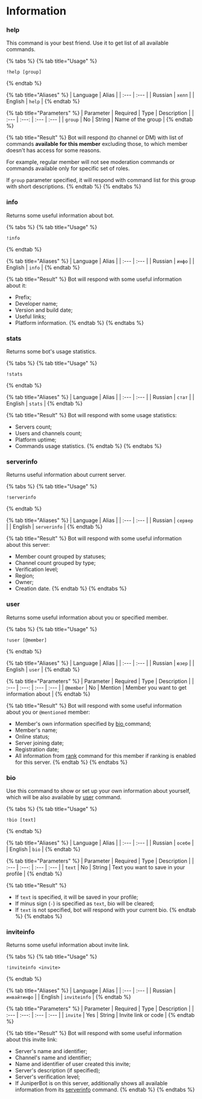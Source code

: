 # Information

### help

This command is your best friend. Use it to get list of all available commands.

{% tabs %}
{% tab title="Usage" %}
```
!help [group]
```
{% endtab %}

{% tab title="Aliases" %}
| Language | Alias |
| :--- | :--- |
| Russian | `хелп` |
| English | `help` |
{% endtab %}

{% tab title="Parameters" %}
| Parameter | Required | Type | Description |
| :--- | :---: | :--- | :--- |
| `group` | No | String | Name of the group |
{% endtab %}

{% tab title="Result" %}
Bot will respond \(to channel or DM\) with list of commands **available for this member** excluding those, to which member doesn't has access for some reasons.

For example, regular member will not see moderation commands or commands available only for specific set of roles.

If `group` parameter specified, it will respond with command list for this group with short descriptions.
{% endtab %}
{% endtabs %}

### info

Returns some useful information about bot.

{% tabs %}
{% tab title="Usage" %}
```
!info
```
{% endtab %}

{% tab title="Aliases" %}
| Language | Alias |
| :--- | :--- |
| Russian | `инфо` |
| English | `info` |
{% endtab %}

{% tab title="Result" %}
Bot will respond with some useful information about it:

* Prefix;
* Developer name;
* Version and build date;
* Useful links;
* Platform information.
{% endtab %}
{% endtabs %}

### stats <a id="&#x441;&#x442;&#x430;&#x442;"></a>

Returns some bot's usage statistics.

{% tabs %}
{% tab title="Usage" %}
```
!stats
```
{% endtab %}

{% tab title="Aliases" %}
| Language | Alias |
| :--- | :--- |
| Russian | `стат` |
| English | `stats` |
{% endtab %}

{% tab title="Result" %}
Bot will respond with some usage statistics:

* Servers count;
* Users and channels count;
* Platform uptime;
* Commands usage statistics.
{% endtab %}
{% endtabs %}

### serverinfo <a id="&#x441;&#x442;&#x430;&#x442;"></a>

Returns useful information about current server.

{% tabs %}
{% tab title="Usage" %}
```
!serverinfo
```
{% endtab %}

{% tab title="Aliases" %}
| Language | Alias |
| :--- | :--- |
| Russian | `сервер` |
| English | `serverinfo` |
{% endtab %}

{% tab title="Result" %}
Bot will respond with some useful information about this server:

* Member count grouped by statuses;
* Channel count grouped by type;
* Verification level;
* Region;
* Owner;
* Creation date.
{% endtab %}
{% endtabs %}

### user

Returns some useful information about you or specified member.

{% tabs %}
{% tab title="Usage" %}
```
!user [@member]
```
{% endtab %}

{% tab title="Aliases" %}
| Language | Alias |
| :--- | :--- |
| Russian | `юзер` |
| English | `user` |
{% endtab %}

{% tab title="Parameters" %}
| Parameter | Required | Type | Description |
| :--- | :---: | :--- | :--- |
| `@member` | No | Mention | Member you want to get information about |
{% endtab %}

{% tab title="Result" %}
Bot will respond with some useful information about you or `@mentioned` member:

* Member's own information specified by [bio ](information.md#bio)command;
* Member's name;
* Online status;
* Server joining date;
* Registration date;
* All information from [rank](ranking.md#rank) command for this member if ranking is enabled for this server.
{% endtab %}
{% endtabs %}

### bio

Use this command to show or set up your own information about yourself, which will be also available by [user](information.md#user) command.

{% tabs %}
{% tab title="Usage" %}
```
!bio [text]
```
{% endtab %}

{% tab title="Aliases" %}
| Language | Alias |
| :--- | :--- |
| Russian | `осебе` |
| English | `bio` |
{% endtab %}

{% tab title="Parameters" %}
| Parameter | Required | Type | Description |
| :--- | :---: | :--- | :--- |
| `text` | No | String | Text you want to save in your profile |
{% endtab %}

{% tab title="Result" %}
* If `text` is specified, it will be saved in your profile;
* If minus sign \(`-`\) is specified as `text`, bio will be cleared;
* If `text` is not specified, bot will respond with your current bio.
{% endtab %}
{% endtabs %}

### inviteinfo

Returns some useful information about invite link.

{% tabs %}
{% tab title="Usage" %}
```
!inviteinfo <invite>
```
{% endtab %}

{% tab title="Aliases" %}
| Language | Alias |
| :--- | :--- |
| Russian | `инвайтинфо` |
| English | `inviteinfo` |
{% endtab %}

{% tab title="Parameters" %}
| Parameter | Required | Type | Description |
| :--- | :---: | :--- | :--- |
| `invite` | Yes | String | Invite link or code |
{% endtab %}

{% tab title="Result" %}
Bot will respond with some useful information about this invite link:

* Server's name and identifier;
* Channel's name and identifier;
* Name and identifier of user created this invite;
* Server's description \(if specified\);
* Server's verification level;
* If JuniperBot is on this server, additionally shows all available information from its [serverinfo](information.md#стат-1) command.
{% endtab %}
{% endtabs %}

